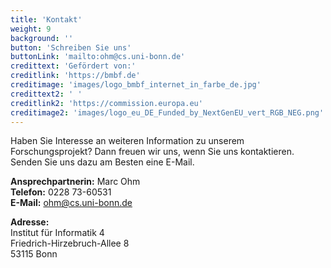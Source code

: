 ```yaml
---
title: 'Kontakt'
weight: 9
background: ''
button: 'Schreiben Sie uns'
buttonLink: 'mailto:ohm@cs.uni-bonn.de'
credittext: 'Gefördert von:'
creditlink: 'https://bmbf.de'
creditimage: 'images/logo_bmbf_internet_in_farbe_de.jpg'
credittext2: ' '
creditlink2: 'https://commission.europa.eu'
creditimage2: 'images/logo_eu_DE_Funded_by_NextGenEU_vert_RGB_NEG.png'
---
```


Haben Sie Interesse an weiteren Information zu unserem Forschungsprojekt? Dann freuen wir uns, wenn Sie uns kontaktieren. Senden Sie uns dazu am Besten eine E-Mail.

**Ansprechpartnerin:** Marc Ohm  
**Telefon:** 0228 73-60531  
**E-Mail:** ohm@cs.uni-bonn.de    

**Adresse:**  
Institut für Informatik 4  
Friedrich-Hirzebruch-Allee 8  
53115 Bonn  

